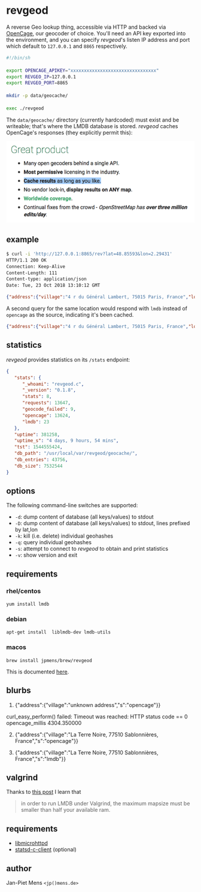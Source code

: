 # revgeod

A reverse Geo lookup thing, accessible via HTTP and backed via [OpenCage](https://opencagedata.com), our geocoder of choice. You'll need an API key exported into the environment, and you can specify _revgeod_'s listen IP address and port which default to `127.0.0.1` and `8865` respectively.

```bash
#!/bin/sh

export OPENCAGE_APIKEY="xxxxxxxxxxxxxxxxxxxxxxxxxxxxxxxx"
export REVGEO_IP=127.0.0.1
export REVGEO_PORT=8865

mkdir -p data/geocache/

exec ./revgeod
```

The `data/geocache/` directory (currently hardcoded) must exist and be writeable; that's where the LMDB database is stored. _revgeod_ caches OpenCage's responses (they explicitly permit this):

![cache as long as you want](assets/airjp480.png)

## example

```bash
$ curl -i 'http://127.0.0.1:8865/rev?lat=48.85593&lon=2.29431'
HTTP/1.1 200 OK
Connection: Keep-Alive
Content-Length: 111
Content-type: application/json
Date: Tue, 23 Oct 2018 13:10:12 GMT
```
```json
{"address":{"village":"4 r du Général Lambert, 75015 Paris, France","locality":"Paris","cc":"FR","s":"opencage"}}
```

A second query for the same location would respond with `lmdb` instead of `opencage` as the source, indicating it's been cached.

```json
{"address":{"village":"4 r du Général Lambert, 75015 Paris, France","locality":"Paris","cc":"FR","s":"lmdb"}}
```

## statistics

_revgeod_ provides statistics on its `/stats` endpoint:

```json
{
   "stats": {
      "_whoami": "revgeod.c",
      "_version": "0.1.8",
      "stats": 8,
      "requests": 13647,
      "geocode_failed": 9,
      "opencage": 13624,
      "lmdb": 23
   },
   "uptime": 381258,
   "uptime_s": "4 days, 9 hours, 54 mins",
   "tst": 1544555424,
   "db_path": "/usr/local/var/revgeod/geocache/",
   "db_entries": 43756,
   "db_size": 7532544
}
```

## options

The following command-line switches are supported:

* `-d`: dump content of database (all keys/values) to stdout
* `-D`: dump content of database (all keys/values) to stdout, lines prefixed by lat,lon
* `-k`: kill (i.e. delete) individual geohashes
* `-q`: query individual geohashes
* `-s`: attempt to connect to _revgeod_ to obtain and print statistics
* `-v`: show version and exit

## requirements

### rhel/centos

```
yum install lmdb
```

### debian

```
apt-get install  liblmdb-dev lmdb-utils
```

### macos

```
brew install jpmens/brew/revgeod
```

This is documented [here](https://github.com/jpmens/homebrew-brew).


## blurbs

1. {"address":{"village":"unknown address","s":"opencage"}}


curl_easy_perform() failed: Timeout was reached: HTTP status code == 0
opencage_millis 4304.350000

2. {"address":{"village":"La Terre Noire, 77510 Sablonnières, France","s":"opencage"}}

3. {"address":{"village":"La Terre Noire, 77510 Sablonnières, France","s":"lmdb"}}


## valgrind

Thanks to [this post](https://blogs.kolabnow.com/2018/06/07/a-short-guide-to-lmdb) I learn that
> in order to run LMDB under Valgrind, the maximum mapsize must be smaller than half your available ram.


## requirements

* [libmicrohttpd](https://www.gnu.org/software/libmicrohttpd/)
* [statsd-c-client](https://github.com/romanbsd/statsd-c-client) (optional)

## author

Jan-Piet Mens `<jp()mens.de>`
